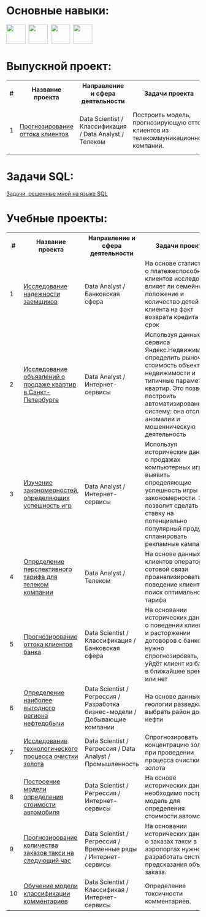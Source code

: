 # Основные навыки:

<img src="https://cdn.jsdelivr.net/gh/devicons/devicon/icons/python/python-original-wordmark.svg" width="50"/>&nbsp;
<img src="https://cdn.jsdelivr.net/gh/devicons/devicon/icons/jupyter/jupyter-original-wordmark.svg" width="50"/>&nbsp;
<img src="https://cdn.jsdelivr.net/gh/devicons/devicon/icons/numpy/numpy-original-wordmark.svg" width="50"/>&nbsp;
<img src="https://cdn.jsdelivr.net/gh/devicons/devicon/icons/pandas/pandas-original-wordmark.svg" width="50"/>&nbsp;

# Выпускной проект:

<table>
  
<tr>
  <th>#</th>
  <th>Название проекта</th>
  <th>Направление и сфера деятельности</th>
  <th>Задачи проекта</th>
  <th>Использованные библиотеки</th>
</tr> 

<tr>
  <td>1</td>
  <td><a href = "https://github.com/elena-iliushina/Portfolio/tree/main/Final_project">Прогнозирование оттока клиентов</a></td>
  <td>Data Scientist / Классификация / Data Analyst / Телеком</td> 
  <td>Построить модель, прогнозирующую отток клиентов из телекоммуникационной компании.</td>
  <td> 
    <img src="https://img.shields.io/badge/Matplotlib-343942?style=flat&logo=matplotlib&logoColor=4698C6" alt="Matplotlib">
    <img src="https://img.shields.io/badge/Seaborn-4698C6?style=flat&logo=linear&logoColor=ffffff" alt="Seaborn">
    <img src="https://img.shields.io/badge/SciPy-0054A6?style=flat&logo=scipy&logoColor=65AED7" alt="SkiPy">
    <img src="https://img.shields.io/badge/Scikit--learn-F7931E?style=flat&logo=scikit-learn&logoColor=ffffff" alt="Scikit">
    <img src="https://img.shields.io/badge/CatBoost-DDB71D?style=flat&logo=hubspot&logoColor=ffffff" alt="CatBoost">
    <img src="https://img.shields.io/badge/LightGBM-729E4E?style=flat&logo=LightGBM&logoColor=ffffff" alt="LightGBM">
    <img src="https://img.shields.io/badge/Phi_K-6B9FDC?style=flat&logo=homeadvisor&logoColor=ffffff" alt="Phi_K">
  </td>
</tr>

</table>


# Задачи SQL:

<a href = "https://github.com/elena-iliushina/Portfolio/tree/main/SQL_project">Задачи, решенные мной на языке SQL</a>

# Учебные проекты:

<table>
  
<tr>
  <th>#</th>
  <th>Название проекта</th>
  <th>Направление и сфера деятельности</th>
  <th>Задачи проекта</th>
  <th>Использованные библиотеки</th>
</tr> 
  
<tr>
  <td>1</td>
  <td><a href = "https://github.com/elena-iliushina/Portfolio/tree/main/Credit_project">Исследование надежности заемщиков</a></td>
  <td>Data Analyst / Банковская сфера</td>
  <td>На основе статистики о платежеспособности клиентов исследовать влияет ли семейное положение и количество детей клиента на факт возврата кредита в срок</td>
  <td> 
    <img src="https://img.shields.io/badge/Matplotlib-343942?style=flat&logo=matplotlib&logoColor=4698C6" alt="Matplotlib">
    <img src="https://img.shields.io/badge/Seaborn-4698C6?style=flat&logo=linear&logoColor=ffffff" alt="Seaborn">
  </td>
</tr>
  
<tr>
  <td>2</td>
  <td><a href = "https://github.com/elena-iliushina/Portfolio/tree/main/Apartments_ads_project">Исследование объявлений о продаже квартир в Санкт-Петербурге</a></td>
  <td>Data Analyst / Интернет-сервисы</td>
  <td>Используя данные сервиса Яндекс.Недвижимость, определить рыночную стоимость объектов недвижимости и типичные параметры квартир. Это позволит построить автоматизированную систему: она отследит аномалии и мошенническую деятельность</td>
  <td> 
    <img src="https://img.shields.io/badge/Matplotlib-343942?style=flat&logo=matplotlib&logoColor=4698C6" alt="Matplotlib">
    <img src="https://img.shields.io/badge/Seaborn-4698C6?style=flat&logo=linear&logoColor=ffffff" alt="Seaborn">
  </td>
</tr>
  
<tr>
  <td>3</td>
  <td><a href = "https://github.com/elena-iliushina/Portfolio/tree/main/Games_project">Изучение закономерностей, определяющих успешность игр</a></td>
  <td>Data Analyst / Интернет-сервисы</td>
  <td>Используя исторические данные о продажах компьютерных игр, выявить определяющие успешность игры закономерности. Это позволит сделать ставку на потенциально популярный продукт и спланировать рекламные кампании</td>
  <td> 
    <img src="https://img.shields.io/badge/SciPy-0054A6?style=flat&logo=scipy&logoColor=65AED7" alt="SkiPy">
    <img src="https://img.shields.io/badge/Matplotlib-343942?style=flat&logo=matplotlib&logoColor=4698C6" alt="Matplotlib">
    <img src="https://img.shields.io/badge/Seaborn-4698C6?style=flat&logo=linear&logoColor=ffffff" alt="Seaborn">
  </td>
</tr>
  
<tr>
  <td>4</td>
  <td><a href = "https://github.com/elena-iliushina/Portfolio/tree/main/Tariff_project">Определение перспективного тарифа для телеком компании</a></td>
  <td>Data Analyst / Телеком</td>
  <td>На основе данных клиентов оператора сотовой связи проанализировать поведение клиентов и поиск оптимального тарифа</td>
  <td> 
    <img src="https://img.shields.io/badge/SciPy-0054A6?style=flat&logo=scipy&logoColor=65AED7" alt="SkiPy">
    <img src="https://img.shields.io/badge/Matplotlib-343942?style=flat&logo=matplotlib&logoColor=4698C6" alt="Matplotlib">
    <img src="https://img.shields.io/badge/Seaborn-4698C6?style=flat&logo=linear&logoColor=ffffff" alt="Seaborn">
  </td>
</tr>
  
<tr>
  <td>5</td>
  <td><a href = "https://github.com/elena-iliushina/Portfolio/tree/main/Bank_project">Прогнозирование оттока клиентов банка</a></td>
  <td>Data Scientist / Классификация / Банковская сфера</td>
  <td>На основании исторических данных о поведении клиентов и расторжении договоров с банком нужно спрогнозировать, уйдёт клиент из банка в ближайшее время или нет</td>
  <td> 
    <img src="https://img.shields.io/badge/Matplotlib-343942?style=flat&logo=matplotlib&logoColor=4698C6" alt="Matplotlib">
    <img src="https://img.shields.io/badge/Seaborn-4698C6?style=flat&logo=linear&logoColor=ffffff" alt="Seaborn">
    <img src="https://img.shields.io/badge/Scikit--learn-F7931E?style=flat&logo=scikit-learn&logoColor=ffffff" alt="Scikit">
  </td>
</tr>
  
<tr>
  <td>6</td>
  <td><a href = "https://github.com/elena-iliushina/Portfolio/tree/main/Oil_project">Определение наиболее выгодного региона нефтедобычи</a></td>
  <td>Data Scientist / Регрессия / Разработка бизнес-модели / Добывающие компании</td>
  <td>На основе данных геологии разведки выбрать район добычи нефти</td>
  <td> 
    <img src="https://img.shields.io/badge/Matplotlib-343942?style=flat&logo=matplotlib&logoColor=4698C6" alt="Matplotlib">
    <img src="https://img.shields.io/badge/Seaborn-4698C6?style=flat&logo=linear&logoColor=ffffff" alt="Seaborn">
    <img src="https://img.shields.io/badge/Scikit--learn-F7931E?style=flat&logo=scikit-learn&logoColor=ffffff" alt="Scikit">
  </td>
</tr>  
  
 <tr>
  <td>7</td>
  <td><a href = "https://github.com/elena-iliushina/Portfolio/tree/main/Gold_concentration_project">Исследование технологического процесса очистки золота</a></td>
  <td>Data Scientist / Регрессия / Data Analyst / Промышленность</td>
  <td>Спрогнозировать концентрацию золота при проведении процесса очистки золота</td>
  <td> 
    <img src="https://img.shields.io/badge/Matplotlib-343942?style=flat&logo=matplotlib&logoColor=4698C6" alt="Matplotlib">
    <img src="https://img.shields.io/badge/Seaborn-4698C6?style=flat&logo=linear&logoColor=ffffff" alt="Seaborn">
    <img src="https://img.shields.io/badge/Scikit--learn-F7931E?style=flat&logo=scikit-learn&logoColor=ffffff" alt="Scikit">
    <img src="https://img.shields.io/badge/CatBoost-DDB71D?style=flat&logo=hubspot&logoColor=ffffff" alt="CatBoost">
  </td>
</tr>  

 <tr>
  <td>8</td>
  <td><a href = "https://github.com/elena-iliushina/Portfolio/tree/main/Car_project">Построение модели определения стоимости автомобиля</a></td>
  <td>Data Scientist / Регрессия / Интернет-сервисы</td>
  <td>На основе исторических данных необходимо построить модель для определения стоимости автомобиля</td>
  <td> 
    <img src="https://img.shields.io/badge/Matplotlib-343942?style=flat&logo=matplotlib&logoColor=4698C6" alt="Matplotlib">
    <img src="https://img.shields.io/badge/Seaborn-4698C6?style=flat&logo=linear&logoColor=ffffff" alt="Seaborn">
    <img src="https://img.shields.io/badge/Scikit--learn-F7931E?style=flat&logo=scikit-learn&logoColor=ffffff" alt="Scikit">
    <img src="https://img.shields.io/badge/CatBoost-DDB71D?style=flat&logo=hubspot&logoColor=ffffff" alt="CatBoost">
    <img src="https://img.shields.io/badge/LightGBM-729E4E?style=flat&logo=LightGBM&logoColor=ffffff" alt="LightGBM">
    <img src="https://img.shields.io/badge/Phi_K-6B9FDC?style=flat&logo=homeadvisor&logoColor=ffffff" alt="Phi_K">
  </td>
</tr>  

 <tr>
  <td>9</td>
  <td><a href = "https://github.com/elena-iliushina/Portfolio/tree/main/Taxi_project">Прогнозирование количества заказов такси на следующий час</a></td>
  <td>Data Scientist / Регрессия / Временные ряды / Интернет-сервисы</td>
  <td>На основании исторических данных о заказах такси в аэропортах нужно разработать систему предсказания объема заказа.</td>
  <td> 
    <img src="https://img.shields.io/badge/Matplotlib-343942?style=flat&logo=matplotlib&logoColor=4698C6" alt="Matplotlib">
    <img src="https://img.shields.io/badge/Seaborn-4698C6?style=flat&logo=linear&logoColor=ffffff" alt="Seaborn">
    <img src="https://img.shields.io/badge/Scikit--learn-F7931E?style=flat&logo=scikit-learn&logoColor=ffffff" alt="Scikit">
    <img src="https://img.shields.io/badge/CatBoost-DDB71D?style=flat&logo=hubspot&logoColor=ffffff" alt="CatBoost">
    <img src="https://img.shields.io/badge/LightGBM-729E4E?style=flat&logo=LightGBM&logoColor=ffffff" alt="LightGBM">
    <img src="https://img.shields.io/badge/StatsModels-4051B5?style=flat&logo=statsmodels&logoColor=ffffff" alt="statsmodels">
  </td>
</tr> 

 <tr>
  <td>10</td>
  <td><a href = "https://github.com/elena-iliushina/Portfolio/tree/main/Twit_project">Обучение модели классификации комментариев</a></td>
  <td>Data Scientist / Классификая / Интернет-сервисы</td>
  <td>Определение токсичности комментариев.</td>
  <td> 
    <img src="https://img.shields.io/badge/Matplotlib-343942?style=flat&logo=matplotlib&logoColor=4698C6" alt="Matplotlib">
    <img src="https://img.shields.io/badge/Seaborn-4698C6?style=flat&logo=linear&logoColor=ffffff" alt="Seaborn">
    <img src="https://img.shields.io/badge/CatBoost-DDB71D?style=flat&logo=hubspot&logoColor=ffffff" alt="CatBoost">
    <img src="https://img.shields.io/badge/NLTK-343942?style=flat&logo=LightGBM&logoColor=ffffff" alt="NLTK">
    <img src="https://img.shields.io/badge/RE-DCBD6D?style=flat&logo=statsmodels&logoColor=ffffff" alt="RE">
  </td>
</tr> 

</table>
